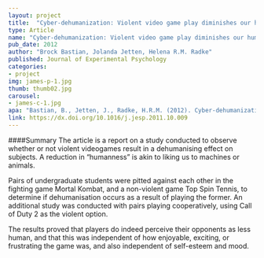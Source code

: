```yaml
---
layout: project
title:  "Cyber-dehumanization: Violent video game play diminishes our humanity"
type: Article
name: "Cyber-dehumanization: Violent video game play diminishes our humanity"
pub_date: 2012
author: "Brock Bastian, Jolanda Jetten, Helena R.M. Radke"
published: Journal of Experimental Psychology
categories:
- project
img: james-p-1.jpg
thumb: thumb02.jpg
carousel:
- james-c-1.jpg
apa: "Bastian, B., Jetten, J., Radke, H.R.M. (2012). Cyber-dehumanization: Violent video game play diminishes our humanity. Journal of Experimental Social Psychology, 48, 486-491."
link: https://dx.doi.org/10.1016/j.jesp.2011.10.009
---
```

####Summary
The article is a report on a study conducted to observe whether or not violent videogames result in a dehumanising effect on subjects. A reduction in “humanness” is akin to liking us to machines or animals.

Pairs of undergraduate students were pitted against each other in the fighting game Mortal Kombat, and a non-violent game Top Spin Tennis, to determine if dehumanisation occurs as a result of playing the former. An additional study was conducted with pairs playing cooperatively, using Call of Duty 2 as the violent option.

The results proved that players do indeed perceive their opponents as less human, and that this was independent of how enjoyable, exciting, or frustrating the game was, and also independent of self-esteem and mood.